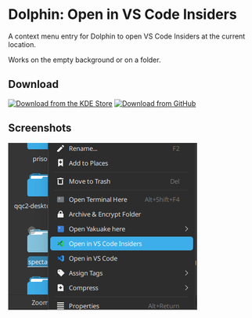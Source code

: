 # Dolphin: Open in VS Code Insiders

A context menu entry for Dolphin to open VS Code Insiders at the current location.

Works on the empty background or on a folder.


## Download

<a href="https://store.kde.org"><img alt="Download from the KDE Store" height="50px"
src="https://img.shields.io/badge/KDE_Store-blue?style=for-the-badge&logo=kde"></a>
<a href="https://github.com/Merrit/kde-dolphin-open-vscode/releases/latest"><img alt="Download from GitHub" height="50px"
src="https://img.shields.io/badge/GitHub-blue?style=for-the-badge&logo=github"></a>


## Screenshots

![](screenshots/screenshot1.png)
